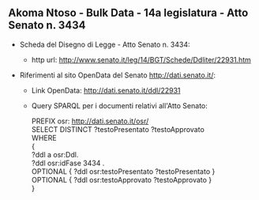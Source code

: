 ## Akoma Ntoso - Bulk Data - 14a legislatura - Atto Senato n. 3434 ##

* Scheda del Disegno di Legge - Atto Senato n. 3434:
	* http url: http://www.senato.it/leg/14/BGT/Schede/Ddliter/22931.htm

* Riferimenti al sito OpenData del Senato http://dati.senato.it/:
	* Link OpenData: http://dati.senato.it/ddl/22931
	* Query SPARQL per i documenti relativi all'Atto Senato:

        PREFIX osr: <http://dati.senato.it/osr/>  
		SELECT DISTINCT ?testoPresentato ?testoApprovato  
		WHERE  
		{  
		    ?ddl a osr:Ddl.  
		    ?ddl osr:idFase 3434 .  
		    OPTIONAL { ?ddl osr:testoPresentato ?testoPresentato }  
		    OPTIONAL { ?ddl osr:testoApprovato ?testoApprovato }  
		}
		
